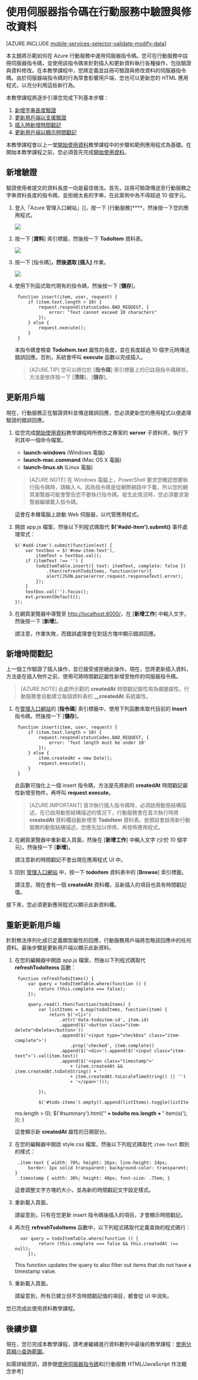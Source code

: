 ﻿<properties 
	pageTitle="使用伺服器指令碼驗證與修改資料 (HTML 5) | 行動開發人員中心" 
	description="了解如何驗證和修改從 HTML 應用程式使用伺服器指令碼傳送的資料。" 
	services="mobile-services" 
	documentationCenter="" 
	authors="ggailey777" 
	manager="dwrede" 
	editor=""/>

<tags 
	ms.service="mobile-services" 
	ms.workload="mobile" 
	ms.tgt_pltfrm="mobile-html" 
	ms.devlang="javascript" 
	ms.topic="article" 
	ms.date="09/26/2014" 
	ms.author="glenga"/>

# 使用伺服器指令碼在行動服務中驗證與修改資料 

[AZURE.INCLUDE [mobile-services-selector-validate-modify-data](../includes/mobile-services-selector-validate-modify-data.md)]

本主題將示範如何在 Azure 行動服務中運用伺服器指令碼。您可在行動服務中註冊伺服器指令碼，並使用該指令碼來針對插入和更新資料執行各種操作，包括驗證與資料修改。在本教學課程中，您將定義並註冊可驗證與修改資料的伺服器指令碼。由於伺服器端指令碼的行為常會影響用戶端，您也可以更新您的 HTML 應用程式，以充分利用這些新行為。

本教學課程將逐步引導您完成下列基本步驟：

1. [新增字串長度驗證]
2. [更新用戶端以支援驗證]
3. [插入時新增時間戳記]
4. [更新用戶端以顯示時間戳記]

本教學課程會以上一堂[開始使用資料]教學課程中的步驟和範例應用程式為基礎。在開始本教學課程之前，您必須首先完成[開始使用資料]。  

## <a name="string-length-validation"></a>新增驗證

驗證使用者提交的資料長度一向是最佳做法。首先，註冊可驗證傳送至行動服務之字串資料長度的指令碼，並拒絕太長的字串，在此案例中為不得超過 10 個字元。

1. 登入「Azure 管理入口網站」[]，按一下 [行動服務]****，然後按一下您的應用程式。 

   	![][0]

2. 按一下 [**資料**] 索引標籤，然後按一下 **TodoItem** 資料表。

   	![][1]

3. 按一下 [指令碼]****，然後選取 [插入]**** 作業。

   	![][2]

4. 使用下列函式取代現有的指令碼，然後按一下 [**儲存**]。

        function insert(item, user, request) {
            if (item.text.length > 10) {
                request.respond(statusCodes.BAD_REQUEST, {
                    error: "Text cannot exceed 10 characters"
                });
            } else {
                request.execute();
            }
        }

    本指令碼會檢查 **TodoItem.text** 屬性的長度，並在長度超過 10 個字元時傳送錯誤回應。否則，系統會呼叫 **execute** 函數以完成插入。

    > [AZURE.TIP] 您可以將位於 [**指令碼**] 索引標籤上的已註冊指令碼移除，方法是依序按一下 [**清除**]、[**儲存**]。	

## <a name="update-client-validation"></a>更新用戶端

現在，行動服務正在驗證資料並傳送錯誤回應，您必須更新您的應用程式以便處理驗證的錯誤回應。

1. 從您完成[開始使用資料]教學課程時所修改之專案的 **server** 子資料夾，執行下列其中一個命令檔案。

	+ **launch-windows** (Windows 電腦) 
	+ **launch-mac.command** (Mac OS X 電腦)
	+ **launch-linux.sh** (Linux 電腦)

	> [AZURE.NOTE] 在 Windows 電腦上，PowerShell 要求您確認想要執行指令碼時，請輸入 `R`。因為指令碼是從網際網路中下載，所以您的網頁瀏覽器可能會警告您不要執行指令碼。發生此情況時，您必須要求瀏覽器繼續載入指令碼。

	這會在本機電腦上啟動 Web 伺服器，以代管應用程式。

1. 	開啟 app.js 檔案，然後以下列程式碼取代 **$('#add-item').submit()**  事件處理常式：

		$('#add-item').submit(function(evt) {
			var textbox = $('#new-item-text'),
				itemText = textbox.val();
			if (itemText !== '') {
				todoItemTable.insert({ text: itemText, complete: false })
					.then(refreshTodoItems, function(error){
					alert(JSON.parse(error.request.responseText).error);
				});
			}
			textbox.val('').focus();
			evt.preventDefault();
		});

2. 在網頁瀏覽器中導覽至 <a href="http://localhost:8000/" target="_blank">http://localhost:8000/</a>，在 [**新增工作**] 中輸入文字，然後按一下 [**新增**]。

   	請注意，作業失敗，而錯誤處理會在對話方塊中顯示錯誤回應。

## <a name="add-timestamp"></a>新增時間戳記

上一個工作驗證了插入操作，並已接受或拒絕此操作。現在，您將更新插入資料，方法是在插入物件之前，使用可將時間戳記屬性新增至物件的伺服器指令碼。

> [AZURE.NOTE] 此處所示範的 **createdAt** 時間戳記屬性現為備援屬性。行動服務會自動建立每個資料表的 **__createdAt** 系統屬性。

1. 在[管理入口網站]的 [**指令碼**] 索引標籤中，使用下列函數來取代目前的 **Insert** 指令碼，然後按一下 [**儲存**]。

        function insert(item, user, request) {
            if (item.text.length > 10) {
                request.respond(statusCodes.BAD_REQUEST, {
                    error: 'Text length must be under 10'
                });
            } else {
                item.createdAt = new Date();
                request.execute();
            }
        }

    此函數可強化上一個 insert 指令碼，方法是先將新的 **createdAt** 時間戳記屬性新增至物件，再呼叫 **request**.**execute**。 

    > [AZURE.IMPORTANT] 首次執行插入指令碼時，必須啟用動態結構描述。在已啟用動態結構描述的情況下，行動服務會在首次執行時將 **createdAt** 資料欄自動新增至 **TodoItem** 資料表。依預設會啟用新行動服務的動態結構描述，您應先加以停用，再發佈應用程式。

2. 在網頁瀏覽器中重新載入頁面，然後在 [**新增工作**] 中輸入文字 (少於 10 個字元)，然後按一下 [**新增**]。

   	請注意新的時間戳記不會出現在應用程式 UI 中。

3. 回到 [管理入口網站] 中，按一下 **todoitem** 資料表中的 [**Browse**] 索引標籤。
   
   	請注意，現在會有一個 **createdAt** 資料欄，且新插入的項目也具有時間戳記值。
  
接下來，您必須更新應用程式以顯示此新資料欄。

## <a name="update-client-timestamp"></a>重新更新用戶端

針對無法序列化成已定義類型屬性的回應，行動服務用戶端將忽略該回應中的任何資料。最後步驟是更新用戶端以顯示此新資料。

1. 在您的編輯器中開啟 app.js 檔案，然後以下列程式碼取代 **refreshTodoItems** 函數：

		function refreshTodoItems() {
			var query = todoItemTable.where(function () {
                return (this.complete === false);
            });

			query.read().then(function(todoItems) {
				var listItems = $.map(todoItems, function(item) {
					return $('<li>')
						.attr('data-todoitem-id', item.id)
						.append($('<button class="item-delete">Delete</button>'))
						.append($('<input type="checkbox" class="item-complete">')
							.prop('checked', item.complete))
						.append($('<div>').append($('<input class="item-text">').val(item.text))
						.append($('<span class="timestamp">' 
							+ (item.createdAt && item.createdAt.toDateString() + ' '
							+ item.createdAt.toLocaleTimeString() || '') 
							+ '</span>')));

				});

				$('#todo-items').empty().append(listItems).toggle(listIte
	ms.length > 0);
				$('#summary').html('<strong>' + todoIte
	ms.length + '</strong> item(s)');
			});
		}

   	這會顯示新 **createdAt** 屬性的日期部分。 

2. 在您的編輯器中開啟 style.css 檔案，然後以下列程式碼取代  `item-text` 類別的樣式：

		.item-text { width: 70%; height: 26px; line-height: 24px; 
			border: 1px solid transparent; background-color: transparent; }
		.timestamp { width: 30%; height: 40px; font-size: .75em; }

	這會調整文字方塊的大小，並為新的時間戳記文字設定樣式。
	
6. 重新載入頁面。 	

   	請留意到，只有在您更新 insert 指令碼後插入的項目，才會顯示時間戳記。

7. 再次在 **refreshTodoItems** 函數中，以下列程式碼取代定義查詢的程式碼行：

         var query = todoItemTable.where(function () {
                return (this.complete === false && this.createdAt !== null);
            });

   	This function updates the query to also filter out items that do not have a timestamp value.
	
8. 重新載入頁面。

   	請留意到，所有已建立但不含時間戳記值的項目，都會從 UI 中消失。

您已完成此使用資料教學課程。

## <a name="next-steps"> </a>後續步驟

現在，您已完成本教學課程，請考慮繼續進行資料數列中最後的教學課程：[使用分頁縮小查詢範圍]。

如需詳細資訊，請參閱[使用伺服器指令碼]和[行動服務 HTML/JavaScript 作法概念參考]


<!-- Anchors. -->
[新增字串長度驗證]: #string-length-validation
[更新用戶端以支援驗證]: #update-client-validation
[插入時新增時間戳記]: #add-timestamp
[更新用戶端以顯示時間戳記]: #update-client-timestamp
[後續步驟]: #next-steps

<!-- Images. -->
[0]: ./media/mobile-services-html-validate-modify-data-server-scripts/mobile-services-selection.png
[1]: ./media/mobile-services-html-validate-modify-data-server-scripts/mobile-portal-data-tables.png
[2]: ./media/mobile-services-html-validate-modify-data-server-scripts/mobile-insert-script-users.png


<!-- URLs. -->
[使用伺服器指令碼]: /zh-tw/develop/mobile/how-to-guides/work-with-server-scripts
[開始使用行動服務]: /zh-tw/develop/mobile/tutorials/get-started-html
[使用指令碼授權使用者]: /zh-tw/develop/mobile/tutorials/authorize-users-html
[使用分頁縮小查詢範圍]: /zh-tw/develop/mobile/tutorials/add-paging-to-data-html
[開始使用資料]: /zh-tw/develop/mobile/tutorials/get-started-with-data-html
[開始使用驗證]: /zh-tw/develop/mobile/tutorials/get-started-with-users-html

[管理入口網站]: https://manage.windowsazure.com/
[Azure 管理入口網站]: https://manage.windowsazure.com/
[行動服務 HTML/JavaScript 做法概念性參考]: /zh-tw/develop/mobile/how-to-guides/work-with-html-js-client



<!--HONumber=42-->
